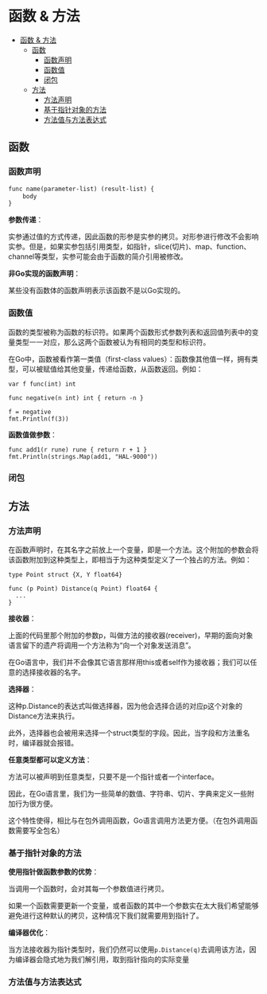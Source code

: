 # 函数 & 方法

- [函数 \& 方法](#函数--方法)
  - [函数](#函数)
    - [函数声明](#函数声明)
    - [函数值](#函数值)
    - [闭包](#闭包)
  - [方法](#方法)
    - [方法声明](#方法声明)
    - [基于指针对象的方法](#基于指针对象的方法)
    - [方法值与方法表达式](#方法值与方法表达式)

## 函数

### 函数声明

``` txt
func name(parameter-list) (result-list) {
    body
}
```

**参数传递**：

实参通过值的方式传递，因此函数的形参是实参的拷贝。对形参进行修改不会影响实参。但是，如果实参包括引用类型，如指针，slice(切片)、map、function、channel等类型，实参可能会由于函数的简介引用被修改。

**非Go实现的函数声明**：

某些没有函数体的函数声明表示该函数不是以Go实现的。

### 函数值

函数的类型被称为函数的标识符。如果两个函数形式参数列表和返回值列表中的变量类型一一对应，那么这两个函数被认为有相同的类型和标识符。

在Go中，函数被看作第一类值（first-class values）：函数像其他值一样，拥有类型，可以被赋值给其他变量，传递给函数，从函数返回。例如：

``` golang
var f func(int) int

func negative(n int) int { return -n }

f = negative
fmt.Println(f(3)) 
```

**函数值做参数**：

``` golang
func add1(r rune) rune { return r + 1 }
fmt.Println(strings.Map(add1, "HAL-9000")) 
```

### 闭包

## 方法

### 方法声明

在函数声明时，在其名字之前放上一个变量，即是一个方法。这个附加的参数会将该函数附加到这种类型上，即相当于为这种类型定义了一个独占的方法。例如：

``` golang
type Point struct {X, Y float64}

func (p Point) Distance(q Point) float64 {
  ...
}
```

**接收器**：

上面的代码里那个附加的参数p，叫做方法的接收器(receiver)，早期的面向对象语言留下的遗产将调用一个方法称为“向一个对象发送消息”。

在Go语言中，我们并不会像其它语言那样用this或者self作为接收器；我们可以任意的选择接收器的名字。

**选择器**：

这种p.Distance的表达式叫做选择器，因为他会选择合适的对应p这个对象的Distance方法来执行。

此外，选择器也会被用来选择一个struct类型的字段。因此，当字段和方法重名时，编译器就会报错。

**任意类型都可以定义方法**：

方法可以被声明到任意类型，只要不是一个指针或者一个interface。

因此，在Go语言里，我们为一些简单的数值、字符串、切片、字典来定义一些附加行为很方便。

这个特性使得，相比与在包外调用函数，Go语言调用方法更方便。（在包外调用函数需要写全包名）

### 基于指针对象的方法

**使用指针做函数参数的优势**：

当调用一个函数时，会对其每一个参数值进行拷贝。

如果一个函数需要更新一个变量，或者函数的其中一个参数实在太大我们希望能够避免进行这种默认的拷贝，这种情况下我们就需要用到指针了。

**编译器优化**：

当方法接收器为指针类型时，我们仍然可以使用`p.Distance(q)`去调用该方法，因为编译器会隐式地为我们解引用，取到指针指向的实际变量

### 方法值与方法表达式
